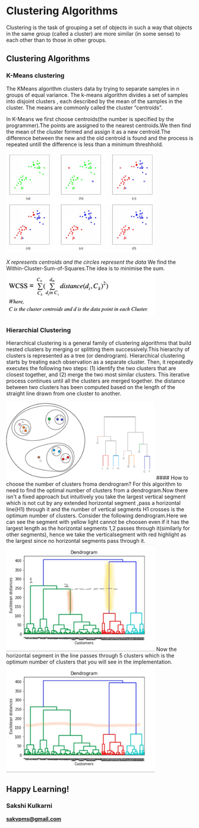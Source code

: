 # Clustering Algorithms
 
Clustering is the task of grouping a set of objects in such a way that objects in the same group (called a cluster) are more similar (in some sense) to each other than to those in other groups.
## Clustering Algorithms
### K-Means clustering
The KMeans algorithm clusters data by trying to separate samples in n groups of equal variance.
The k-means algorithm divides a set of  samples  into  disjoint clusters , each described by the mean 
of the samples in the cluster. The means are commonly called the cluster “centroids”.

In K-Means we first choose centroids(the number is specified by the programmer).The points are assigned to the nearest centroids.We then find the mean of the cluster formed
and assign it as a new centroid.The difference between the new and the old centroid is found and the process is repeated untill the difference is less than a minimum threshhold.

<img src="kmeans1.png" alt="drawing" width="400"/>

*X represents centroids and the circles represent the data*
We find the Within-Cluster-Sum-of-Squares.The idea is to minimise the sum.
<img src="wcss.png" alt="drawing" width="400"/>


### Hierarchial Clustering
Hierarchical clustering is a general family of clustering algorithms that build nested clusters by merging or splitting them successively.This hierarchy of clusters is represented as a tree (or dendrogram).
Hierarchical clustering starts by treating each observation as a separate cluster. Then, it repeatedly executes the following two steps:
(1) identify the two clusters that are closest together, and (2) merge the two most similar clusters. This iterative process continues until all the clusters are merged together.
the distance between two clusters has been computed based on the length of the straight line drawn from one cluster to another.

<img src="clustergram.png" alt="drawing" width="400"/>
#### How to choose the number of clusters froma dendrogram?
For this algorithm to need to find the optimal number of clusters from a dendrogram.Now there isn't a fixed approach but intuitively you take the largest vertical segment which is not cut by any extended horizontal segment ,pass a horizontal line(H1) through it and the number of vertical segments H1 crosses is the optimum number of clusters.
Consider the following dendrogram.Here we can see the segment with yellow light cannot be choosen even if it has the largest length as the horizontal segments 1,2 passes through it(similarly for other segments), hence we take the verticalsegment with red highlight as the largest since no horizontal segments pass through it.

<img src="dendo.jpg" alt="drawing" width="400"/>
Now the horizontal segment in the line passes through 5 clusters which is the optimum number of clusters that you will see in the implementation.
<img src="dendo1.jpg" alt="drawing" width="400"/>

## Happy Learning!

### **Sakshi Kulkarni**

**[sakvpms@gmail.com](mailto:sakvpms@gmail.com)**
